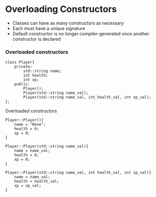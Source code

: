 # Overloading Constructors
<ul>   
    <li>Classes can have as many constructors as necessary</li>
    <li>Each must have a unique signature</li>
    <li>Default constructor is no longer compiler-generated once another constructor is declared</li>
</ul>

### Overloaded constructors

```
class Player{
    private:
        std::string name;
        int health;
        int xp;
    public:
        Player();
        Player(std::string name_val);
        Player(std::string name_val, int_health_val, int xp_val);
};
```
Overloaded constructors
```
Player::Player(){
    name = "None";
    health = 0;
    xp = 0;
}

Player::Player(std::string name_val){
    name = name_val;
    health = 0;
    xp = 0;
}
```

```
Player::Player(std::string name_val, int health_val, int xp_val){
    name = name_val;
    health = health_val;
    xp = xp_val;
}
```